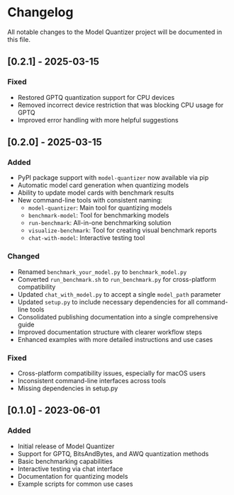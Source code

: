 # Changelog

All notable changes to the Model Quantizer project will be documented in this file.

## [0.2.1] - 2025-03-15

### Fixed
- Restored GPTQ quantization support for CPU devices
- Removed incorrect device restriction that was blocking CPU usage for GPTQ
- Improved error handling with more helpful suggestions

## [0.2.0] - 2025-03-15

### Added
- PyPI package support with `model-quantizer` now available via pip
- Automatic model card generation when quantizing models
- Ability to update model cards with benchmark results
- New command-line tools with consistent naming:
  - `model-quantizer`: Main tool for quantizing models
  - `benchmark-model`: Tool for benchmarking models
  - `run-benchmark`: All-in-one benchmarking solution
  - `visualize-benchmark`: Tool for creating visual benchmark reports
  - `chat-with-model`: Interactive testing tool

### Changed
- Renamed `benchmark_your_model.py` to `benchmark_model.py`
- Converted `run_benchmark.sh` to `run_benchmark.py` for cross-platform compatibility
- Updated `chat_with_model.py` to accept a single `model_path` parameter
- Updated `setup.py` to include necessary dependencies for all command-line tools
- Consolidated publishing documentation into a single comprehensive guide
- Improved documentation structure with clearer workflow steps
- Enhanced examples with more detailed instructions and use cases

### Fixed
- Cross-platform compatibility issues, especially for macOS users
- Inconsistent command-line interfaces across tools
- Missing dependencies in setup.py

## [0.1.0] - 2023-06-01

### Added
- Initial release of Model Quantizer
- Support for GPTQ, BitsAndBytes, and AWQ quantization methods
- Basic benchmarking capabilities
- Interactive testing via chat interface
- Documentation for quantizing models
- Example scripts for common use cases 